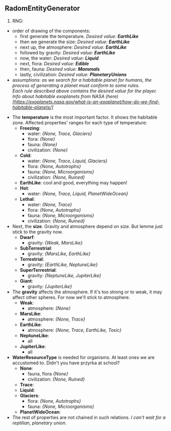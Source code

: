 ## RadomEntityGenerator
1. RNG:
  * order of drawing of the components:
    - first generate the temperature. *Desired value: __EarthLike__*
    - then we generate the size: *Desired value: __EarthLike__*
    - next up, the atmosphere: *Desired value: __EarthLike__*
    - followed by gravity: *Desired value: __EarthLike__*
    - now, the water: *Desired value: __Liquid__*
    - next, flora: *Desired value: __Edible__*
    - then, fauna: *Desired value: __Mammals__*
    - lastly, civilization: *Desired value: __PlanetaryUnions__*
  * assumptions: *as we search for a habitable planet for humans, the process of generating a planet must conform to some rules.</br> 
    Each rule described above contains the desired value for the player. Info about habitable exoplanets from NASA (here)[https://exoplanets.nasa.gov/what-is-an-exoplanet/how-do-we-find-habitable-planets/]*
  - The __temperature__ is the most important factor. It shows the habitable zone. Affected properties' ranges for each type of temperature:
    * __Freezing__:
      - water: *{None, Trace, Glaciers}*
      - flora: *{None}*
      - fauna: *{None}*
      - civilization: *{None}*
    * __Cold__:
      - water: *{None, Trace, Liquid, Glaciers}*
      - flora: *{None, Autotrophs}*
      - fauna: *{None, Microorganisms}*
      - civilization: *{None, Ruined}*
    * __EarthLike__: cool and good, everything may happen!
    * __Hot__:
      - water: *{None, Trace, Liquid, PlanetWideOcean}*
    * __Lethal__:
      - water: *{None, Trace}*
      - flora: *{None, Autotrophs}*
      - fauna: *{None, Microorganisms}*
      - civilization: *{None, Ruined}*
  - Next, the __size__. Gravity and atmosphere depend on size. But lemme just stick to the gravity now.
    * __Dwarf__:
      - gravity: *{Weak, MarsLike}*
    * __SubTerrestrial__:
      - gravity: *{MarsLike, EarthLike}*
    * __Terrestrial__:
      - gravity: *{EarthLike, NeptuneLike}*
    * __SuperTerrestrial__:
      - gravity: *{NeptuneLike, JupiterLike}*
    * __Giant__:
      - gravity: *{JupiterLike}*
  - The __gravity__ affects the atmosphere. If it's too strong or to weak, it may affect other spheres. For now we'll stick to atmosphere.
    * __Weak__:
      - atmosphere: *{None}*
    * __MarsLike__:
      - atmosphere: *{None, Trace}*
    * __EarthLike__:
      - atmosphere: *{None, Trace, EarthLike, Toxic}*
    * __NeptuneLike__:
      - all
    * __JupiterLike__:
      - all
  - __WaterResourceType__ is needed for organisms. At least ones we are accustomed to. Didn't you have przyrka at school?
    * __None__:
      - fauna, flora *{None}*
      - civilization: *{None, Ruined}*
    * __Trace__:
    * __Liquid__:
    * __Glaciers__:
      - flora: *{None, Autotrophs}*
      - fauna: *{None, Microorganisms}*
    * __PlanetWideOcean__:
  - The rest of properties are not chained in such relations. *I can't wait for a reptilian, planetary union.*